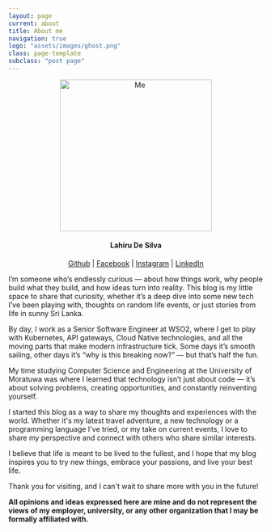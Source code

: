```yaml
---
layout: page
current: about
title: About me
navigation: true
logo: "assets/images/ghost.png"
class: page-template
subclass: "post page"
---
```


<p align="center">
  <img alt="Me" src="/blog/assets/images/lahiru.png" class="author-profile-image" style="width: 300px; height: 300px;">
</p>

<h4 align="center">Lahiru De Silva</h4>
<p align="center">
  <a href="https://github.com/NomadXD">Github</a>
  |
  <a href="https://www.facebook.com/lahiru97udayanga/">Facebook</a>
  |
  <a href="https://www.instagram.com/nomadxdd/">Instagram</a>
  |
  <a href="https://www.linkedin.com/in/lahiru-udayanga/">LinkedIn</a>
</p>

I’m someone who’s endlessly curious — about how things work, why people build what they build, and how ideas turn into reality. This blog is my little space to share that curiosity, whether it’s a deep dive into some new tech I’ve been playing with, thoughts on random life events, or just stories from life in sunny Sri Lanka.

By day, I work as a Senior Software Engineer at WSO2, where I get to play with Kubernetes, API gateways, Cloud Native technologies, and all the moving parts that make modern infrastructure tick. Some days it’s smooth sailing, other days it’s “why is this breaking now?” — but that’s half the fun.

My time studying Computer Science and Engineering at the University of Moratuwa was where I learned that technology isn’t just about code — it’s about solving problems, creating opportunities, and constantly reinventing yourself.

I started this blog as a way to share my thoughts and experiences with the world. Whether it's my latest travel adventure, a new technology or a programming language I've tried, or my take on current events, I love to share my perspective and connect with others who share similar interests.

I believe that life is meant to be lived to the fullest, and I hope that my blog inspires you to try new things, embrace your passions, and live your best life.

Thank you for visiting, and I can't wait to share more with you in the future!

**All opinions and ideas expressed here are mine and do not represent the views of my employer, university, or any other organization that I may be formally affiliated with.**
